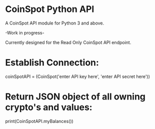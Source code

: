 # CoinSpot Python API
A CoinSpot API module for Python 3 and above. 

-Work in progress-

Currently designed for the Read Only CoinSpot API endpoint.

# Establish Connection:
coinSpotAPI = (CoinSpot('enter API key here', 'enter API secret here'))

# Return JSON object of all owning crypto's and values:
print(CoinSpotAPI.myBalances())
